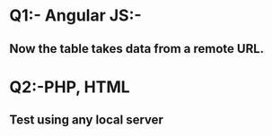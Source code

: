 <h1>Q1:- Angular JS:-</h1><h2> Now the table takes data from a remote URL.</h2>
<h1>Q2:-PHP, HTML</h1> <h2> Test using any local server</h2>


